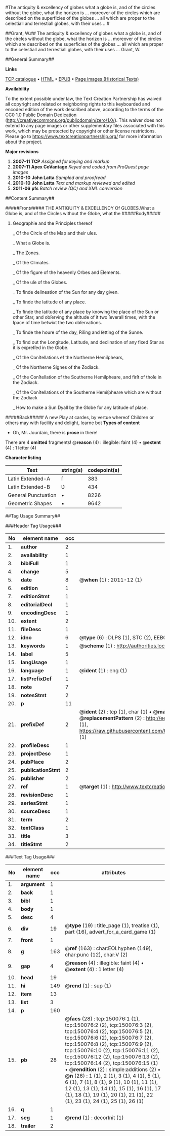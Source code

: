 #The antiquity & excellency of globes what a globe is, and of the circles without the globe, what the horizon is ... moreover of the circles which are described on the superficies of the globes ... all which are proper to the celestiall and terrestiall globes, with their uses ...#

##Grant, W.##
The antiquity & excellency of globes what a globe is, and of the circles without the globe, what the horizon is ... moreover of the circles which are described on the superficies of the globes ... all which are proper to the celestiall and terrestiall globes, with their uses ...
Grant, W.

##General Summary##

**Links**

[TCP catalogue](http://www.ota.ox.ac.uk/tcp/)  • 
[HTML](http://tei.it.ox.ac.uk/tcp/Texts-HTML/free/A85/A85533.html)  • 
[EPUB](http://tei.it.ox.ac.uk/tcp/Texts-EPUB/free/A85/A85533.epub) • 
[Page images (Historical Texts)](https://historicaltexts.jisc.ac.uk/eebo-36272413e)

**Availability**

To the extent possible under law, the Text Creation Partnership has waived all copyright and related or neighboring rights to this keyboarded and encoded edition of the work described above, according to the terms of the CC0 1.0 Public Domain Dedication (http://creativecommons.org/publicdomain/zero/1.0/). This waiver does not extend to any page images or other supplementary files associated with this work, which may be protected by copyright or other license restrictions. Please go to https://www.textcreationpartnership.org/ for more information about the project.

**Major revisions**

1. __2007-11__ __TCP__ *Assigned for keying and markup*
1. __2007-11__ __Apex CoVantage__ *Keyed and coded from ProQuest page images*
1. __2010-10__ __John Latta__ *Sampled and proofread*
1. __2010-10__ __John Latta__ *Text and markup reviewed and edited*
1. __2011-06__ __pfs__ *Batch review (QC) and XML conversion*

##Content Summary##

#####Front#####
THE ANTIQUITY & EXCELLENCY Of GLOBES.What a Globe is, and of the Circles without the Globe, what the
#####Body#####

1. Geographie and the Principles thereof

    _ Of the Circle of the Map and their uſes.

    _ What a Globe is.

    _ The Zones.

    _ Of the Climates.

    _ Of the figure of the heavenly Orbes and Elements.

    _ Of the uſe of the Globes.

    _ To finde delineation of the Sun for any day given.

    _ To finde the latitude of any place.

    _ To finde the latitude of any place by knowing the place of the Sun or other Star, and obſerving the altitude of it two ſeverall times, with the ſpace of time betwixt the two obſervations.

    _ To finde the houre of the day, Riſing and ſetting of the Sunne.

    _ To find out the Longitude, Latitude, and declination of any fixed Star as it is expreſſed in the Globe.

    _ Of the Conſtellations ef the Northerne Hemiſphears,

    _ Of the Northerne Signes of the Zodiack.

    _ Of the Conſtellation of the Southerne Hemiſpheare, and firſt of thoſe in the Zodiack.

    _ Of the Conſtellations of the Southerne Hemiſpheare which are without the Zodiack

    _ How to make a Sun Dyall by the Globe for any latitude of place.

#####Back#####
A new Play at cardes, by vertue whereof Children or others may with facility and delight, learne bot
**Types of content**

  * Oh, Mr. Jourdain, there is **prose** in there!

There are 4 **omitted** fragments! 
 @__reason__ (4) : illegible: faint (4)  •  @__extent__ (4) : 1 letter (4)

**Character listing**


|Text|string(s)|codepoint(s)|
|---|---|---|
|Latin Extended-A|ſ|383|
|Latin Extended-B|Ʋ|434|
|General Punctuation|•|8226|
|Geometric Shapes|▪|9642|

##Tag Usage Summary##

###Header Tag Usage###

|No|element name|occ|attributes|
|---|---|---|---|
|1.|__author__|2||
|2.|__availability__|1||
|3.|__biblFull__|1||
|4.|__change__|5||
|5.|__date__|8| @__when__ (1) : 2011-12 (1)|
|6.|__edition__|1||
|7.|__editionStmt__|1||
|8.|__editorialDecl__|1||
|9.|__encodingDesc__|1||
|10.|__extent__|2||
|11.|__fileDesc__|1||
|12.|__idno__|6| @__type__ (6) : DLPS (1), STC (2), EEBO-CITATION (1), OCLC (1), VID (1)|
|13.|__keywords__|1| @__scheme__ (1) : http://authorities.loc.gov/ (1)|
|14.|__label__|5||
|15.|__langUsage__|1||
|16.|__language__|1| @__ident__ (1) : eng (1)|
|17.|__listPrefixDef__|1||
|18.|__note__|7||
|19.|__notesStmt__|2||
|20.|__p__|11||
|21.|__prefixDef__|2| @__ident__ (2) : tcp (1), char (1)  •  @__matchPattern__ (2) : ([0-9\-]+):([0-9IVX]+) (1), (.+) (1)  •  @__replacementPattern__ (2) : http://eebo.chadwyck.com/downloadtiff?vid=$1&page=$2 (1), https://raw.githubusercontent.com/textcreationpartnership/Texts/master/tcpchars.xml#$1 (1)|
|22.|__profileDesc__|1||
|23.|__projectDesc__|1||
|24.|__pubPlace__|2||
|25.|__publicationStmt__|2||
|26.|__publisher__|2||
|27.|__ref__|1| @__target__ (1) : http://www.textcreationpartnership.org/docs/. (1)|
|28.|__revisionDesc__|1||
|29.|__seriesStmt__|1||
|30.|__sourceDesc__|1||
|31.|__term__|2||
|32.|__textClass__|1||
|33.|__title__|3||
|34.|__titleStmt__|2||


###Text Tag Usage###

|No|element name|occ|attributes|
|---|---|---|---|
|1.|__argument__|1||
|2.|__back__|1||
|3.|__bibl__|1||
|4.|__body__|1||
|5.|__desc__|4||
|6.|__div__|19| @__type__ (19) : title_page (1), treatise (1), part (16), advert_for_a_card_game (1)|
|7.|__front__|1||
|8.|__g__|163| @__ref__ (163) : char:EOLhyphen (149), char:punc (12), char:V (2)|
|9.|__gap__|4| @__reason__ (4) : illegible: faint (4)  •  @__extent__ (4) : 1 letter (4)|
|10.|__head__|19||
|11.|__hi__|149| @__rend__ (1) : sup (1)|
|12.|__item__|13||
|13.|__list__|3||
|14.|__p__|160||
|15.|__pb__|28| @__facs__ (28) : tcp:150076:1 (1), tcp:150076:2 (2), tcp:150076:3 (2), tcp:150076:4 (2), tcp:150076:5 (2), tcp:150076:6 (2), tcp:150076:7 (2), tcp:150076:8 (2), tcp:150076:9 (2), tcp:150076:10 (2), tcp:150076:11 (2), tcp:150076:12 (2), tcp:150076:13 (2), tcp:150076:14 (2), tcp:150076:15 (1)  •  @__rendition__ (2) : simple:additions (2)  •  @__n__ (26) : 1 (1), 2 (1), 3 (1), 4 (1), 5 (1), 6 (1), 7 (1), 8 (1), 9 (1), 10 (1), 11 (1), 12 (1), 13 (1), 14 (1), 15 (1), 16 (1), 17 (1), 18 (1), 19 (1), 20 (1), 21 (1), 22 (1), 23 (1), 24 (1), 25 (1), 26 (1)|
|16.|__q__|1||
|17.|__seg__|1| @__rend__ (1) : decorInit (1)|
|18.|__trailer__|2||
